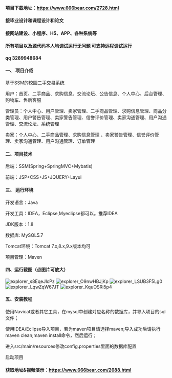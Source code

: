
#### 项目下载地址：https://www.666bear.com/2728.html
#### 接毕业设计和课程设计和论文
#### 接网站建设、小程序、H5、APP、各种系统等
#### 所有项目以及源代码本人均调试运行无问题 可支持远程调试运行
#### qq 3289948684

#### 一、 项目介绍

基于SSM的校园二手交易系统

用户：首页、二手商品、求购信息、交流论坛、公告信息、个人中心、后台管理、购物车、售后客服

管理员：个人中心、用户管理、卖家管理、二手商品管理、求购信息管理、商品分类管理、用户警告管理、卖家警告管理、信誉评价管理、卖家沟通管理、用户沟通管理、交流论坛、系统管理

卖家：个人中心、二手商品管理、求购信息管理 、卖家警告管理、信誉评价管理、卖家沟通管理、用户沟通管理、订单管理

#### 二、项目技术
后端：SSM(Spring+SpringMVC+Mybatis)

前端：JSP+CSS+JS+JQUERY+Layui
#### 三、 运行环境
开发语言：Java

开发工具：IDEA，Eclipse,Myeclipse都可以。推荐IDEA

JDK版本：1.8

数据库: MySQL5.7

Tomcat环境：Tomcat 7.x,8.x,9.x版本均可

项目管理：Maven

#### 四、运行截图（点图片可放大）
![explorer_s8EqeJlcPz](https://github.com/666bears/second-hand/assets/143094776/0e905289-5e4e-4964-b3c4-5568f34e87e3)
![explorer_O9nwHBJjKp](https://github.com/666bears/second-hand/assets/143094776/1ec143d8-b0ee-4f04-8a1b-4f27f006fa7f)
![explorer_LSUB3F5Lg0](https://github.com/666bears/second-hand/assets/143094776/4a0b1e2d-0d06-4e53-8eb9-f1bc54646a16)
![explorer_LqwZqW67JT](https://github.com/666bears/second-hand/assets/143094776/0d850653-a026-45fb-a156-ca60771af0b5)
![explorer_KquOSRi5p4](https://github.com/666bears/second-hand/assets/143094776/cff7e3cd-4de7-4f6f-a19d-270ff5af276d)



#### 五、安装教程
使用Navicat或者其它工具，在mysql中创建对应名称的数据库，并导入项目的sql文件；

使用IDEA/Eclipse导入项目，若为maven项目请选择maven;导入成功后请执行maven clean;maven install命令，然后运行；

进入src/main/resources修改config.properties里面的数据库配置

启动项目

#### 获取地址&视频演示：https://www.666bear.com/2688.html




